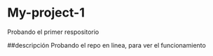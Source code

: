 # My-project-1
Probando el primer respositorio

##descripción
Probando el repo en linea, para ver el funcionamiento
